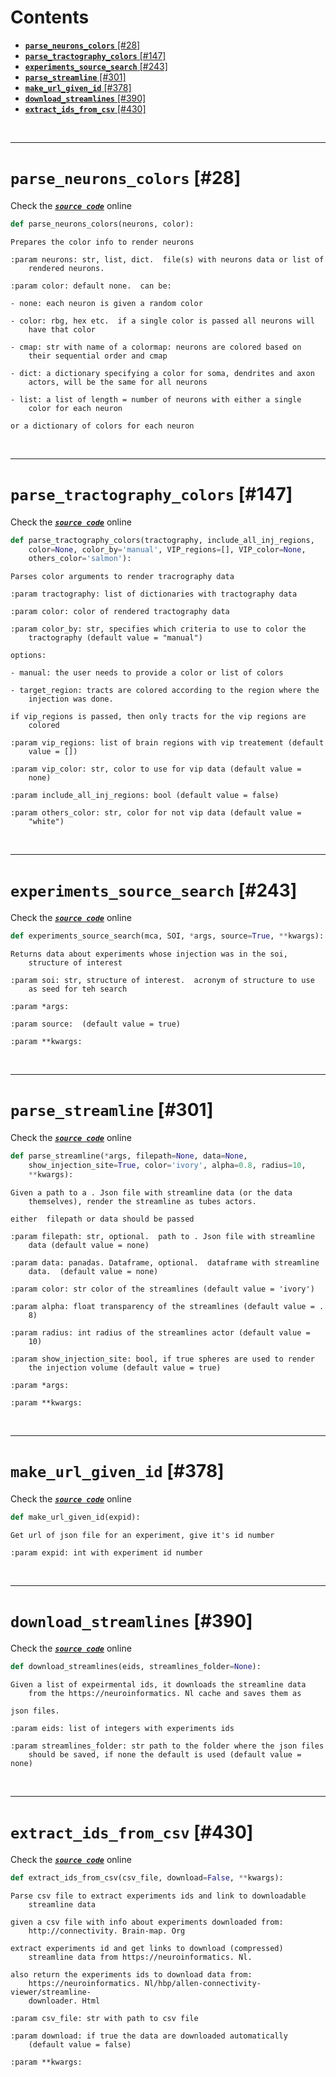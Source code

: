 



Contents
========

* [**`parse_neurons_colors`** [#28]](#parse_neurons_colors-28)
* [**`parse_tractography_colors`** [#147]](#parse_tractography_colors-147)
* [**`experiments_source_search`** [#243]](#experiments_source_search-243)
* [**`parse_streamline`** [#301]](#parse_streamline-301)
* [**`make_url_given_id`** [#378]](#make_url_given_id-378)
* [**`download_streamlines`** [#390]](#download_streamlines-390)
* [**`extract_ids_from_csv`** [#430]](#extract_ids_from_csv-430)


&nbsp;

--------
# **`parse_neurons_colors`** [#28]
  
Check the [***``source code``***](https://github.com/BrancoLab/BrainRender/tree/brainglobeintegration/blob/master/brainrender/ABA/aba_utils.py#L28) online

```python
def parse_neurons_colors(neurons, color):
```  


```text
Prepares the color info to render neurons

:param neurons: str, list, dict.  file(s) with neurons data or list of
    rendered neurons.

:param color: default none.  can be:

- none: each neuron is given a random color

- color: rbg, hex etc.  if a single color is passed all neurons will
    have that color

- cmap: str with name of a colormap: neurons are colored based on
    their sequential order and cmap

- dict: a dictionary specifying a color for soma, dendrites and axon
    actors, will be the same for all neurons

- list: a list of length = number of neurons with either a single
    color for each neuron

or a dictionary of colors for each neuron

```

&nbsp;

--------
# **`parse_tractography_colors`** [#147]
  
Check the [***``source code``***](https://github.com/BrancoLab/BrainRender/tree/brainglobeintegration/blob/master/brainrender/ABA/aba_utils.py#L147) online

```python
def parse_tractography_colors(tractography, include_all_inj_regions,
    color=None, color_by='manual', VIP_regions=[], VIP_color=None,
    others_color='salmon'):
```  


```text
Parses color arguments to render tracrography data

:param tractography: list of dictionaries with tractography data

:param color: color of rendered tractography data

:param color_by: str, specifies which criteria to use to color the
    tractography (default value = "manual")

options:

- manual: the user needs to provide a color or list of colors

- target_region: tracts are colored according to the region where the
    injection was done.

if vip_regions is passed, then only tracts for the vip regions are
    colored

:param vip_regions: list of brain regions with vip treatement (default
    value = [])

:param vip_color: str, color to use for vip data (default value =
    none)

:param include_all_inj_regions: bool (default value = false)

:param others_color: str, color for not vip data (default value =
    "white")

```

&nbsp;

--------
# **`experiments_source_search`** [#243]
  
Check the [***``source code``***](https://github.com/BrancoLab/BrainRender/tree/brainglobeintegration/blob/master/brainrender/ABA/aba_utils.py#L243) online

```python
def experiments_source_search(mca, SOI, *args, source=True, **kwargs):
```  


```text
Returns data about experiments whose injection was in the soi,
    structure of interest

:param soi: str, structure of interest.  acronym of structure to use
    as seed for teh search

:param *args:

:param source:  (default value = true)

:param **kwargs:

```

&nbsp;

--------
# **`parse_streamline`** [#301]
  
Check the [***``source code``***](https://github.com/BrancoLab/BrainRender/tree/brainglobeintegration/blob/master/brainrender/ABA/aba_utils.py#L301) online

```python
def parse_streamline(*args, filepath=None, data=None,
    show_injection_site=True, color='ivory', alpha=0.8, radius=10,
    **kwargs):
```  


```text
Given a path to a . Json file with streamline data (or the data
    themselves), render the streamline as tubes actors.

either  filepath or data should be passed

:param filepath: str, optional.  path to . Json file with streamline
    data (default value = none)

:param data: panadas. Dataframe, optional.  dataframe with streamline
    data.  (default value = none)

:param color: str color of the streamlines (default value = 'ivory')

:param alpha: float transparency of the streamlines (default value = .
    8)

:param radius: int radius of the streamlines actor (default value =
    10)

:param show_injection_site: bool, if true spheres are used to render
    the injection volume (default value = true)

:param *args:

:param **kwargs:

```

&nbsp;

--------
# **`make_url_given_id`** [#378]
  
Check the [***``source code``***](https://github.com/BrancoLab/BrainRender/tree/brainglobeintegration/blob/master/brainrender/ABA/aba_utils.py#L378) online

```python
def make_url_given_id(expid):
```  


```text
Get url of json file for an experiment, give it's id number

:param expid: int with experiment id number

```

&nbsp;

--------
# **`download_streamlines`** [#390]
  
Check the [***``source code``***](https://github.com/BrancoLab/BrainRender/tree/brainglobeintegration/blob/master/brainrender/ABA/aba_utils.py#L390) online

```python
def download_streamlines(eids, streamlines_folder=None):
```  


```text
Given a list of expeirmental ids, it downloads the streamline data
    from the https://neuroinformatics. Nl cache and saves them as

json files.

:param eids: list of integers with experiments ids

:param streamlines_folder: str path to the folder where the json files
    should be saved, if none the default is used (default value = none)

```

&nbsp;

--------
# **`extract_ids_from_csv`** [#430]
  
Check the [***``source code``***](https://github.com/BrancoLab/BrainRender/tree/brainglobeintegration/blob/master/brainrender/ABA/aba_utils.py#L430) online

```python
def extract_ids_from_csv(csv_file, download=False, **kwargs):
```  


```text
Parse csv file to extract experiments ids and link to downloadable
    streamline data

given a csv file with info about experiments downloaded from:
    http://connectivity. Brain-map. Org

extract experiments id and get links to download (compressed)
    streamline data from https://neuroinformatics. Nl.

also return the experiments ids to download data from:
    https://neuroinformatics. Nl/hbp/allen-connectivity-viewer/streamline-
    downloader. Html

:param csv_file: str with path to csv file

:param download: if true the data are downloaded automatically
    (default value = false)

:param **kwargs:

```
